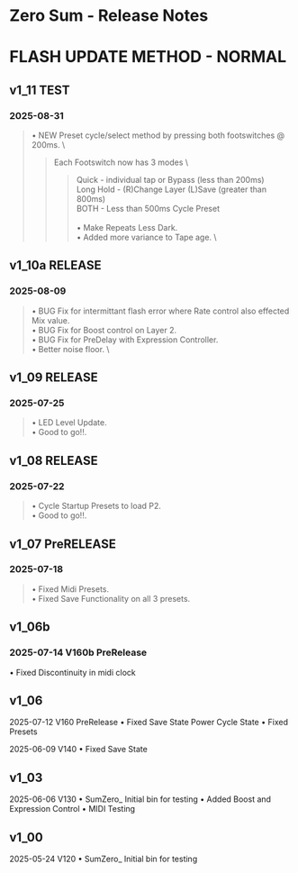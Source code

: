 # **Zero Sum - Release Notes**
# FLASH UPDATE METHOD - NORMAL

## v1_11 TEST 
### 2025-08-31
>  • NEW Preset cycle/select method by pressing both footswitches @ 200ms. \
> > Each Footswitch now has 3 modes \
> > > Quick - individual tap or Bypass (less than 200ms) \
> > > Long Hold - (R)Change Layer (L)Save (greater than 800ms) \
> > > BOTH - Less than 500ms Cycle Preset \
 \
>  • Make Repeats Less Dark. \
>  • Added more variance to Tape age. \
>
> 
## v1_10a RELEASE 
### 2025-08-09
>  • BUG Fix for intermittant flash error where Rate control also effected Mix value. \
>  • BUG Fix for Boost control on Layer 2. \
>  • BUG Fix for PreDelay with Expression Controller. \
>  • Better noise floor. \
> 
## v1_09 RELEASE 
### 2025-07-25
>  • LED Level Update.\
>  • Good to go!!.

## v1_08 RELEASE 
### 2025-07-22
>  • Cycle Startup Presets to load P2.\
>  • Good to go!!.


## v1_07 PreRELEASE 
### 2025-07-18
>  • Fixed Midi Presets.\
>  • Fixed Save Functionality on all 3 presets.




## v1_06b 

### 2025-07-14 V160b  PreRelease
• Fixed Discontinuity in midi clock

## v1_06 

2025-07-12 V160  PreRelease
• Fixed Save State Power Cycle State
• Fixed Presets

2025-06-09 V140
• Fixed Save State


## v1_03 

2025-06-06 V130
• SumZero_ Initial bin for testing 
• Added Boost and Expression Control
• MIDI Testing


## v1_00 

2025-05-24 V120
• SumZero_ Initial bin for testing

